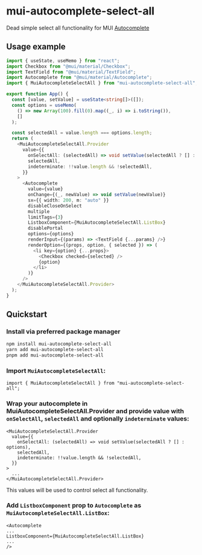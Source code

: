 # mui-autocomplete-select-all

Dead simple select all functionality for MUI [Autocomplete](https://mui.com/material-ui/react-autocomplete/)

## Usage example

```ts
import { useState, useMemo } from "react";
import Checkbox from "@mui/material/Checkbox";
import TextField from "@mui/material/TextField";
import Autocomplete from "@mui/material/Autocomplete";
import { MuiAutocompleteSelectAll } from "mui-autocomplete-select-all";

export function App() {
  const [value, setValue] = useState<string[]>([]);
  const options = useMemo(
    () => new Array(100).fill(0).map((_, i) => i.toString()),
    []
  );

  const selectedAll = value.length === options.length;
  return (
    <MuiAutocompleteSelectAll.Provider
      value={{
        onSelectAll: (selectedAll) => void setValue(selectedAll ? [] : options),
        selectedAll,
        indeterminate: !!value.length && !selectedAll,
      }}
    >
      <Autocomplete
        value={value}
        onChange={(_, newValue) => void setValue(newValue)}
        sx={{ width: 200, m: "auto" }}
        disableCloseOnSelect
        multiple
        limitTags={3}
        ListboxComponent={MuiAutocompleteSelectAll.ListBox}
        disablePortal
        options={options}
        renderInput={(params) => <TextField {...params} />}
        renderOption={(props, option, { selected }) => (
          <li key={option} {...props}>
            <Checkbox checked={selected} />
            {option}
          </li>
        )}
      />
    </MuiAutocompleteSelectAll.Provider>
  );
}
```

## Quickstart

### Install via preferred package manager

```bash
npm install mui-autocomplete-select-all
yarn add mui-autocomplete-select-all
pnpm add mui-autocomplete-select-all
```

### Import `MuiAutocompleteSelectAll`:

    import { MuiAutocompleteSelectAll } from "mui-autocomplete-select-all";

### Wrap your autocomplete in MuiAutocompleteSelectAll.Provider and provide value with `onSelectAll`, `selectedAll` and optionally `indeterminate` values:

```tsx
<MuiAutocompleteSelectAll.Provider
  value={{
    onSelectAll: (selectedAll) => void setValue(selectedAll ? [] : options),
    selectedAll,
    indeterminate: !!value.length && !selectedAll,
  }}
>
  ...
</MuiAutocompleteSelectAll.Provider>
```

This values will be used to control select all functionality.

### Add `ListboxComponent` prop to `Autocomplete` as `MuiAutocompleteSelectAll.ListBox`:

```tsx
<Autocomplete
...
ListboxComponent={MuiAutocompleteSelectAll.ListBox}
...
/>
```
